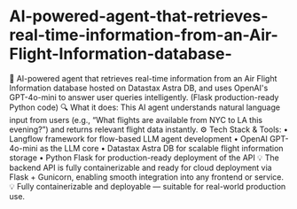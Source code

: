 # AI-powered-agent-that-retrieves-real-time-information-from-an-Air-Flight-Information-database-
🚀   AI-powered agent that retrieves real-time information from an Air Flight Information database hosted on Datastax Astra DB, and uses OpenAI's GPT-4o-mini to answer user queries intelligently.  (Flask production-ready Python code)
🔍 What it does:
This AI agent understands natural language input from users (e.g., “What flights are available from NYC to LA this evening?”) and returns relevant flight data instantly.
⚙️ Tech Stack & Tools:
•	Langflow framework for flow-based LLM agent development
•	OpenAI GPT-4o-mini as the LLM core
•	Datastax Astra DB for scalable flight information storage
•	Python Flask for production-ready deployment of the API
💡 The backend API is fully containerizable and ready for cloud deployment via Flask + Gunicorn, enabling smooth integration into any frontend or service.
💡 Fully containerizable and deployable — suitable for real-world production use.
